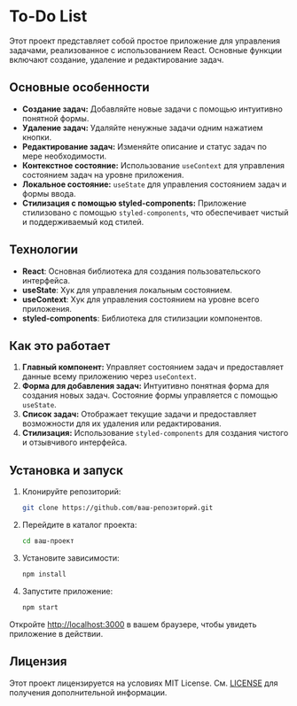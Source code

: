 # To-Do List

Этот проект представляет собой простое приложение для управления задачами, реализованное с использованием React. Основные функции включают создание, удаление и редактирование задач. 

## Основные особенности

- **Создание задач:** Добавляйте новые задачи с помощью интуитивно понятной формы.
- **Удаление задач:** Удаляйте ненужные задачи одним нажатием кнопки.
- **Редактирование задач:** Изменяйте описание и статус задач по мере необходимости.
- **Контекстное состояние:** Использование `useContext` для управления состоянием задач на уровне приложения.
- **Локальное состояние:** `useState` для управления состоянием задач и формы ввода.
- **Стилизация с помощью styled-components:** Приложение стилизовано с помощью `styled-components`, что обеспечивает чистый и поддерживаемый код стилей.

## Технологии

- **React**: Основная библиотека для создания пользовательского интерфейса.
- **useState**: Хук для управления локальным состоянием.
- **useContext**: Хук для управления состоянием на уровне всего приложения.
- **styled-components**: Библиотека для стилизации компонентов.

## Как это работает

1. **Главный компонент:** Управляет состоянием задач и предоставляет данные всему приложению через `useContext`.
2. **Форма для добавления задач:** Интуитивно понятная форма для создания новых задач. Состояние формы управляется с помощью `useState`.
3. **Список задач:** Отображает текущие задачи и предоставляет возможности для их удаления или редактирования.
4. **Стилизация:** Использование `styled-components` для создания чистого и отзывчивого интерфейса.

## Установка и запуск

1. Клонируйте репозиторий:
    ```bash
    git clone https://github.com/ваш-репозиторий.git
    ```
2. Перейдите в каталог проекта:
    ```bash
    cd ваш-проект
    ```
3. Установите зависимости:
    ```bash
    npm install
    ```
4. Запустите приложение:
    ```bash
    npm start
    ```

Откройте [http://localhost:3000](http://localhost:3000) в вашем браузере, чтобы увидеть приложение в действии.

## Лицензия

Этот проект лицензируется на условиях MIT License. См. [LICENSE](LICENSE) для получения дополнительной информации.
